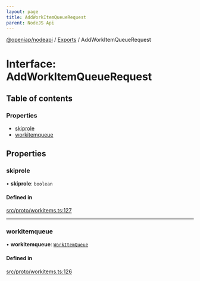 ```yaml
---
layout: page
title: AddWorkItemQueueRequest
parent: NodeJS Api
---
```

[@openiap/nodeapi](../README.md) / [Exports](../modules.md) / AddWorkItemQueueRequest

# Interface: AddWorkItemQueueRequest

## Table of contents

### Properties

- [skiprole](AddWorkItemQueueRequest.md#skiprole)
- [workitemqueue](AddWorkItemQueueRequest.md#workitemqueue)

## Properties

### skiprole

• **skiprole**: `boolean`

#### Defined in

[src/proto/workitems.ts:127](https://github.com/openiap/nodeapi/blob/a6b5438/src/proto/workitems.ts#L127)

___

### workitemqueue

• **workitemqueue**: [`WorkItemQueue`](../modules.md#workitemqueue)

#### Defined in

[src/proto/workitems.ts:126](https://github.com/openiap/nodeapi/blob/a6b5438/src/proto/workitems.ts#L126)
